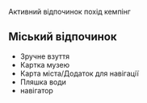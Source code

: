 Активний відпочинок
похід
кемпінг
## Міський відпочинок
- Зручне взуття
- Картка музею
- Карта міста/Додаток для навігації
- Пляшка води
- навігатор


